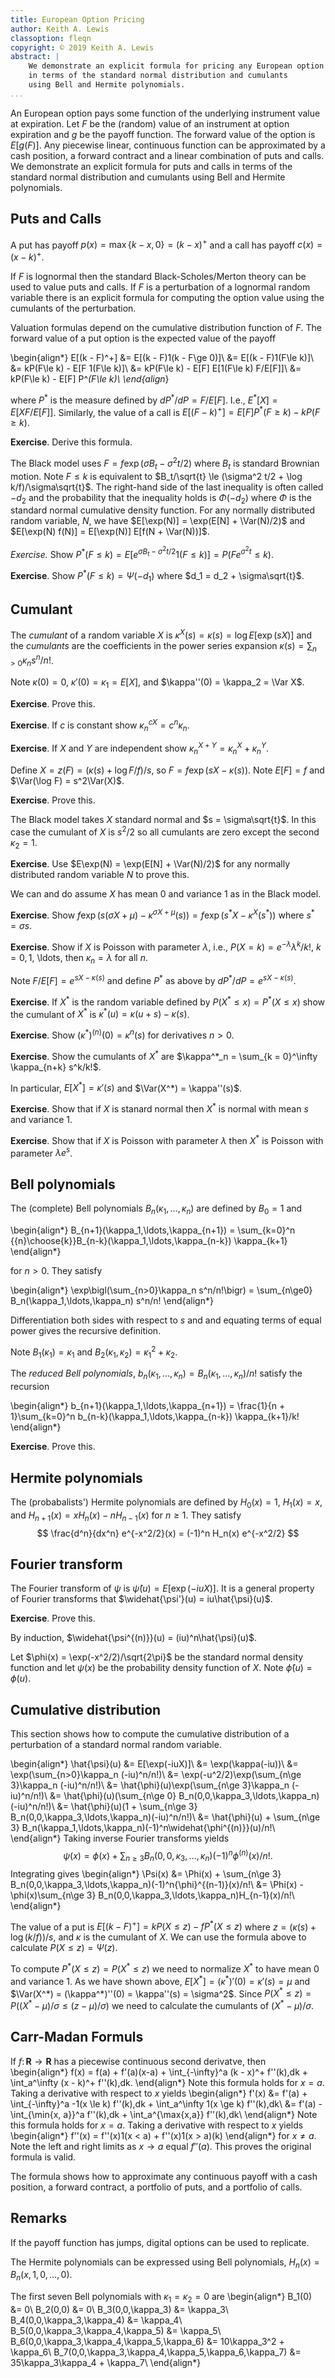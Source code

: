 ```yaml
---
title: European Option Pricing
author: Keith A. Lewis
classoption: fleqn
copyright: © 2019 Keith A. Lewis
abstract: |
	We demonstrate an explicit formula for pricing any European option
	in terms of the standard normal distribution and cumulants
	using Bell and Hermite polynomials.
...
```


An European option pays some function of the underlying instrument value at expiration.
Let $F$ be the (random) value of an instrument at option expiration and $g$ be the
payoff function. The forward value of the option is $E[g(F)]$.
Any piecewise linear, continuous function can be approximated by a cash position,
a forward contract and a linear combination of puts and calls.
We demonstrate an explicit formula for puts and calls in terms of the standard
normal distribution and cumulants using Bell and Hermite polynomials.

## Puts and Calls

A put has payoff $p(x) = \max\{k - x, 0\} = (k - x)^+$ and a call has payoff
$c(x) = (x - k)^+$.

If $F$ is lognormal then the standard Black-Scholes/Merton theory can be used to
value puts and calls. If $F$ is a perturbation of a lognormal random variable there is
an explicit formula for computing the option value using the cumulants of the perturbation.

Valuation formulas depend on the cumulative distribution function of $F$.
The forward value of a put option is the expected value of the payoff

\begin{align*}
E[(k - F)^+] &= E[(k - F)1(k - F\ge 0)]\\
	&= E[(k - F)1(F\le k)]\\
	&= kP(F\le k) - E[F 1(F\le k)]\\
	&= kP(F\le k) - E[F] E[1(F\le k) F/E[F]]\\
	&= kP(F\le k) - E[F] P^*(F\le k)\\
\end{align*}

where $P^*$ is the measure defined by $dP^*/dP = F/E[F]$.
I.e., $E^*[X] = E[X F/E[F]]$. Similarly, the value of a
call is $E[(F - k)^+] = E[F] P^*(F\ge k) - k P(F\ge k)$.

__Exercise__. Derive this formula.

The Black model uses $F = f\exp(\sigma B_t - \sigma^2 t/2)$ where $B_t$ is standard
Brownian motion. Note $F \le k$ is equivalent to
$B_t/\sqrt{t} \le (\sigma^2 t/2 + \log k/f)/\sigma\sqrt{t}$.
The right-hand side of the last inequality is often called $-d_2$
and the probability that the inequality holds is $\Phi(-d_2)$ where $\Phi$ is the standard
normal cumulative density function.
For any normally distributed random variable, $N$, we have
$E[\exp(N)] = \exp(E[N] + \Var(N)/2)$ and
$E[\exp(N) f(N)] = E[\exp(N)] E[f(N + \Var(N))]$.

_Exercise._ Show $P^*(F\le k) = E[e^{\sigma B_t - \sigma^2 t/2}1(F\le k)]
= P(Fe^{\sigma^2 t} \le k)$.

__Exercise__. Show $P^*(F\le k) = \Psi(-d_1)$
where $d_1 = d_2 + \sigma\sqrt{t}$.


## Cumulant

The _cumulant_ of a random variable $X$ is $\kappa^X(s) = \kappa(s) = \log E[\exp(sX)]$
and the _cumulants_ are the coefficients in the power series expansion
$\kappa(s) = \sum_{n>0} \kappa_n s^n/n!$.

Note $\kappa(0) = 0$, $\kappa'(0) = \kappa_1 = E[X]$,
and $\kappa''(0) = \kappa_2 = \Var X$.

__Exercise__. Prove this.

__Exercise__. If $c$ is constant show $\kappa_n^{cX} = c^n\kappa_n$.

__Exercise__. If $X$ and $Y$ are independent show $\kappa_n^{X+Y} = \kappa_n^X + \kappa_n^Y$.

Define $X = z(F) = (\kappa(s) + \log F/f)/s$, so
$F = f\exp(sX - \kappa(s))$.  Note $E[F] = f$ and $\Var(\log F) = s^2\Var(X)$.

__Exercise__. Prove this.

The Black model takes $X$
standard normal and $s = \sigma\sqrt{t}$. In this case the cumulant of $X$
is $s^2/2$ so all cumulants are zero except the second $\kappa_2 = 1$.

__Exercise__. Use $E\exp(N) = \exp(E[N] + \Var(N)/2)$ for any normally distributed
random variable $N$ to prove this.

We can and do assume $X$ has mean $0$ and variance $1$ as in the Black model.

__Exercise__. Show $f\exp(s(\sigma X + \mu) - \kappa^{\sigma X+\mu}(s))
= f\exp(s^*X - \kappa^X(s^*))$ where $s^* = \sigma s$.

__Exercise__. Show if $X$ is Poisson with parameter $\lambda$, i.e.,
$P(X = k) = e^{-\lambda} \lambda^k/k!$, $k = 0, 1$, \ldots, then
$\kappa_n = \lambda$ for all $n$.

Note $F/E[F] = e^{sX - \kappa(s)}$ and define $P^*$ as above by $dP^*/dP = e^{sX - \kappa(s)}$.

__Exercise__. If $X^*$ is the random variable defined by $P(X^*\le x) = P^*(X\le x)$ show
the cumulant of $X^*$ is $\kappa^*(u) = \kappa(u + s) - \kappa(s)$.

__Exercise__. Show $(\kappa^*)^{(n)}(0) = \kappa^n(s)$ for derivatives $n > 0$.

__Exercise__. Show the cumulants of $X^*$ are $\kappa^*_n = \sum_{k = 0}^\infty \kappa_{n+k} s^k/k!$.

In particular, $E[X^*] = \kappa'(s)$ and $\Var(X^*) = \kappa''(s)$.

__Exercise__. Show that if $X$ is stanard normal then $X^*$ is normal with mean $s$ and variance 1.

__Exercise__. Show that if $X$ is Poisson with parameter $\lambda$ then $X^*$ 
is Poisson with parameter $\lambda e^s$.

## Bell polynomials

The (complete) Bell polynomials $B_n(\kappa_1,\ldots,\kappa_n)$
are defined by $B_0 = 1$ and

\begin{align*}
	B_{n+1}(\kappa_1,\ldots,\kappa_{n+1})
		= \sum_{k=0}^n {{n}\choose{k}}B_{n-k}(\kappa_1,\ldots,\kappa_{n-k}) \kappa_{k+1}
\end{align*}

for $n > 0$. They satisfy

\begin{align*}
	\exp\bigl(\sum_{n>0}\kappa_n s^n/n!\bigr) = \sum_{n\ge0} B_n(\kappa_1,\ldots,\kappa_n) s^n/n!
\end{align*}

Differentiation both sides with respect to $s$
and and equating terms of equal power gives the recursive definition.

Note $B_1(\kappa_1) = \kappa_1$ and $B_2(\kappa_1,\kappa_2) = \kappa_1^2 + \kappa_2$.

The _reduced Bell polynomials_, $b_n(\kappa_1,\ldots,\kappa_n) = B_n(\kappa_1,\ldots,\kappa_n)/n!$
satisfy the recursion

\begin{align*}
	b_{n+1}(\kappa_1,\ldots,\kappa_{n+1})
		= \frac{1}{n + 1}\sum_{k=0}^n b_{n-k}(\kappa_1,\ldots,\kappa_{n-k}) \kappa_{k+1}/k!
\end{align*}

__Exercise__. Prove this.

## Hermite polynomials

The (probabalists') Hermite polynomials are defined by $H_0(x)
= 1$, $H_1(x) = x$, and $H_{n+1}(x) = x H_n(x) - n H_{n-1}(x)$ for $n \ge 1$.
They satisfy
$$
\frac{d^n}{dx^n} e^{-x^2/2}(x) = (-1)^n H_n(x) e^{-x^2/2} 
$$

## Fourier transform

The Fourier transform of $\psi$ is $\hat{\psi}(u) = E[\exp(-iuX)]$.
It is a general property of
Fourier transforms that $\widehat{\psi'}(u) = iu\hat{\psi}(u)$.

__Exercise__. Prove this.

By induction, $\widehat{\psi^{(n)}}(u) = (iu)^n\hat{\psi}(u)$.

Let $\phi(x) = \exp(-x^2/2)/\sqrt{2\pi}$ be the standard normal density
function and let $\psi(x)$ be the probability density function of $X$.
Note $\hat{\phi}(u) = \phi(u)$.

## Cumulative distribution

This section shows how to compute the cumulative distribution of a perturbation
of a standard normal random variable.

\begin{align*}
\hat{\psi}(u) &= E[\exp(-iuX)]\\
	&= \exp(\kappa(-iu))\\
	&= \exp(\sum_{n>0}\kappa_n (-iu)^n/n!)\\
	&= \exp(-u^2/2)\exp(\sum_{n\ge 3}\kappa_n (-iu)^n/n!)\\
	&= \hat{\phi}(u)\exp(\sum_{n\ge 3}\kappa_n (-iu)^n/n!)\\
	&= \hat{\phi}(u)(\sum_{n\ge 0} B_n(0,0,\kappa_3,\ldots,\kappa_n)(-iu)^n/n!)\\
	&= \hat{\phi}(u)(1 + \sum_{n\ge 3} B_n(0,0,\kappa_3,\ldots,\kappa_n)(-iu)^n/n!)\\
	&= \hat{\phi}(u) + \sum_{n\ge 3} B_n(\kappa_1,\ldots,\kappa_n)(-1)^n\widehat{\phi^{(n)}}(u)/n!\\
\end{align*}
Taking inverse Fourier transforms yields
$$
\psi(x) = \phi(x) + \sum_{n\ge 3} B_n(0,0,\kappa_3,\ldots,\kappa_n)(-1)^n{\phi}^{(n)}(x)/n!.
$$
Integrating gives
\begin{align*}
\Psi(x) &= \Phi(x) + \sum_{n\ge 3} B_n(0,0,\kappa_3,\ldots,\kappa_n)(-1)^n{\phi}^{(n-1)}(x)/n!\\
	    &= \Phi(x) - \phi(x)\sum_{n\ge 3} B_n(0,0,\kappa_3,\ldots,\kappa_n)H_{n-1}(x)/n!\\
\end{align*}

The value of a put is $E[(k - F)^+] = kP(X \le z) - fP^*(X \le z)$ where
$z = (\kappa(s) + \log(k/f))/s$, and $\kappa$ is the cumulant of $X$.
We can use the formula above to calculate $P(X\le z) = \Psi(z)$.

To compute $P^*(X\le z) = P(X^* \le z)$ we need to normalize $X^*$ to have mean 0
and variance 1. As we have shown above,
$E[X^*] = (\kappa^*)'(0) = \kappa'(s) = \mu$ and
$\Var(X^*) = (\kappa^*)''(0) = \kappa''(s) = \sigma^2$.
Since $P(X^* \le z) = P((X^* - \mu)/\sigma \le (z - \mu)/\sigma)$
we need to calculate the cumulants
of $(X^* - \mu)/\sigma$.

## Carr-Madan Formuls

If $f\colon\mathbf{R}\to\mathbf{R}$ has a piecewise continuous second derivatve, then
\begin{align*}
f(x) = f(a) + f'(a)(x-a) + \int_{-\infty}^a (k - x)^+ f''(k)\,dk + \int_a^\infty (x - k)^+ f''(k)\,dk.
\end{align*}
Note this formula holds for $x = a$. Taking a derivative with respect to $x$ yields
\begin{align*}
f'(x) &= f'(a) + \int_{-\infty}^a -1(x \le k) f''(k)\,dk + \int_a^\infty 1(x \ge k) f''(k)\,dk\\
      &= f'(a) - \int_{\min\{x, a\}}^a f''(k)\,dk + \int_a^{\max\{x,a\}} f''(k)\,dk\\
\end{align*}
Note this formula holds for $x = a$. Taking a derivative with respect to $x$ yields
\begin{align*}
f''(x) = f''(x)1(x < a) + f''(x)1(x > a)(k)
\end{align*}
for $x\not= a$. Note the left and right limits as $x\to a$ equal $f''(a)$.
This proves the original formula is valid.

The formula shows how to approximate any continuous payoff with a cash position, a forward
contract, a portfolio of puts, and a portfolio of calls.

## Remarks

If the payoff function has jumps, digital options can be used to replicate.

The Hermite polynomials can be expressed using Bell polynomials, $H_n(x) = B_n(x,1,0,\ldots,0)$.

The first seven Bell polynomials with $\kappa_1 = \kappa_2 = 0$ are
\begin{align*}
	B_1(0) &= 0\\
	B_2(0,0) &= 0\\
	B_3(0,0,\kappa_3) &= \kappa_3\\
	B_4(0,0,\kappa_3,\kappa_4) &= \kappa_4\\
	B_5(0,0,\kappa_3,\kappa_4,\kappa_5) &= \kappa_5\\
	B_6(0,0,\kappa_3,\kappa_4,\kappa_5,\kappa_6) &= 10\kappa_3^2 + \kappa_6\\
	B_7(0,0,\kappa_3,\kappa_4,\kappa_5,\kappa_6,\kappa_7) &= 35\kappa_3\kappa_4 + \kappa_7\\
\end{align*}


